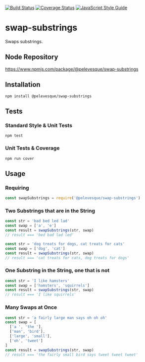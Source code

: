 [![Build Status](https://travis-ci.org/pelevesque/swap-substrings.svg?branch=master)](https://travis-ci.org/pelevesque/swap-substrings)
[![Coverage Status](https://coveralls.io/repos/github/pelevesque/swap-substrings/badge.svg?branch=master)](https://coveralls.io/github/pelevesque/swap-substrings?branch=master)
[![JavaScript Style Guide](https://img.shields.io/badge/code_style-standard-brightgreen.svg)](https://standardjs.com)

# swap-substrings

Swaps substrings.

## Node Repository

https://www.npmjs.com/package/@pelevesque/swap-substrings

## Installation

`npm install @pelevesque/swap-substrings`

## Tests

### Standard Style & Unit Tests

`npm test`

### Unit Tests & Coverage

`npm run cover`

## Usage

### Requiring

```js
const swapSubstrings = require('@pelevesque/swap-substrings')
```

### Two Substrings that are in the String

```js
const str = 'bad bed led lad'
const swap = ['a', 'e']
const result = swapSubstrings(str, swap)
// result === 'bed bad lad led'
```

```js
const str = 'dog treats for dogs, cat treats for cats'
const swap = ['dog', 'cat']
const result = swapSubstrings(str, swap)
// result === 'cat treats for cats, dog treats for dogs'
```

### One Substring in the String, one that is not

```js
const str = 'I like hamsters'
const swap = ['hamsters', 'squirrels']
const result = swapSubstrings(str, swap)
// result === 'I like squirrels'
```

### Many Swaps at Once

```js
const str = 'a fairly large man says oh oh oh'
const swap = [
  ['a ', 'the '],
  ['man', 'bird'],
  ['large', 'small'],
  ['oh', 'tweet']
]
const result = swapSubstrings(str, swap)
// result === 'the fairly small bird says tweet tweet tweet'
```
